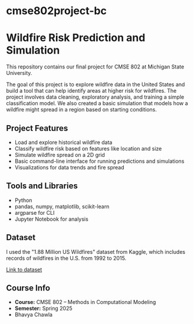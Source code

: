 # cmse802project-bc

# Wildfire Risk Prediction and Simulation
This repository contains our final project for CMSE 802 at Michigan State University.

The goal of this project is to explore wildfire data in the United States and build a tool that can help identify areas at higher risk for wildfires. The project involves data cleaning, exploratory analysis, and training a simple classification model. We also created a basic simulation that models how a wildfire might spread in a region based on starting conditions.

## Project Features
- Load and explore historical wildfire data
- Classify wildfire risk based on features like location and size
- Simulate wildfire spread on a 2D grid
- Basic command-line interface for running predictions and simulations
- Visualizations for data trends and fire spread

## Tools and Libraries
- Python
- pandas, numpy, matplotlib, scikit-learn
- argparse for CLI
- Jupyter Notebook for analysis

## Dataset
I used the "1.88 Million US Wildfires" dataset from Kaggle, which includes records of wildfires in the U.S. from 1992 to 2015.

[Link to dataset](https://www.kaggle.com/datasets/rtatman/188-million-us-wildfires)

## Course Info
- **Course:** CMSE 802 – Methods in Computational Modeling  
- **Semester:** Spring 2025  
- Bhavya Chawla
